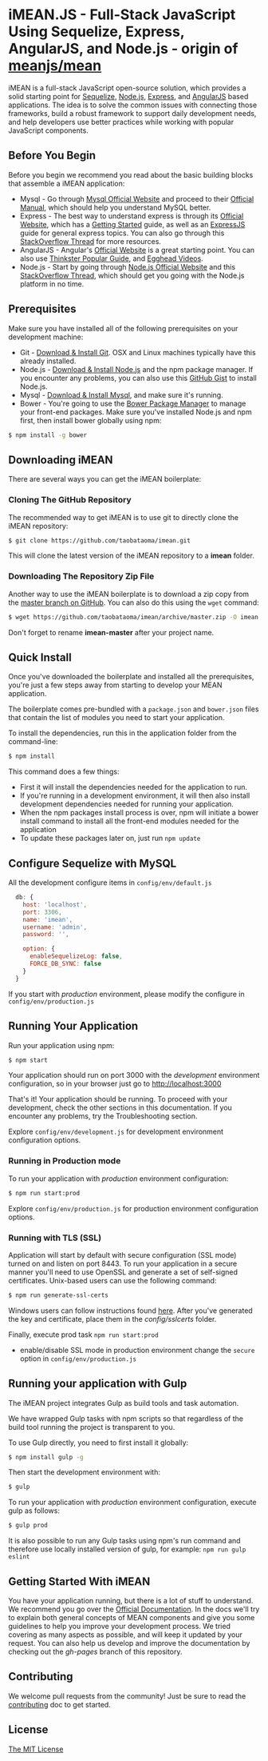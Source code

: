 # iMEAN.JS - Full-Stack JavaScript Using Sequelize, Express, AngularJS, and Node.js - origin of [meanjs/mean](https://github.com/meanjs/mean)

iMEAN is a full-stack JavaScript open-source solution, which provides a solid starting point for [Sequelize](https://github.com/sequelize/sequelize), [Node.js](http://www.nodejs.org/), [Express](http://expressjs.com/), and [AngularJS](http://angularjs.org/) based applications. The idea is to solve the common issues with connecting those frameworks, build a robust framework to support daily development needs, and help developers use better practices while working with popular JavaScript components.

## Before You Begin
Before you begin we recommend you read about the basic building blocks that assemble a iMEAN application:
* Mysql - Go through [Mysql Official Website](http://www.mysql.com/) and proceed to their [Official Manual](http://www.mysql.com/), which should help you understand MySQL better.
* Express - The best way to understand express is through its [Official Website](http://expressjs.com/), which has a [Getting Started](http://expressjs.com/starter/installing.html) guide, as well as an [ExpressJS](http://expressjs.com/en/guide/routing.html) guide for general express topics. You can also go through this [StackOverflow Thread](http://stackoverflow.com/questions/8144214/learning-express-for-node-js) for more resources.
* AngularJS - Angular's [Official Website](http://angularjs.org/) is a great starting point. You can also use [Thinkster Popular Guide](http://www.thinkster.io/), and [Egghead Videos](https://egghead.io/).
* Node.js - Start by going through [Node.js Official Website](http://nodejs.org/) and this [StackOverflow Thread](http://stackoverflow.com/questions/2353818/how-do-i-get-started-with-node-js), which should get you going with the Node.js platform in no time.


## Prerequisites
Make sure you have installed all of the following prerequisites on your development machine:
* Git - [Download & Install Git](https://git-scm.com/downloads). OSX and Linux machines typically have this already installed.
* Node.js - [Download & Install Node.js](https://nodejs.org/en/download/) and the npm package manager. If you encounter any problems, you can also use this [GitHub Gist](https://gist.github.com/isaacs/579814) to install Node.js.
* Mysql - [Download & Install Mysql](http://www.mysql.com), and make sure it's running.
* Bower - You're going to use the [Bower Package Manager](http://bower.io/) to manage your front-end packages. Make sure you've installed Node.js and npm first, then install bower globally using npm:

```bash
$ npm install -g bower
```

## Downloading iMEAN
There are several ways you can get the iMEAN boilerplate:

### Cloning The GitHub Repository
The recommended way to get iMEAN is to use git to directly clone the iMEAN repository:

```bash
$ git clone https://github.com/taobataoma/imean.git
```

This will clone the latest version of the iMEAN repository to a **imean** folder.

### Downloading The Repository Zip File
Another way to use the iMEAN boilerplate is to download a zip copy from the [master branch on GitHub](https://github.com/taobataoma/imean/archive/master.zip). You can also do this using the `wget` command:

```bash
$ wget https://github.com/taobataoma/imean/archive/master.zip -O imean.zip; unzip imean.zip; rm imean.zip
```
Don't forget to rename **imean-master** after your project name.

## Quick Install
Once you've downloaded the boilerplate and installed all the prerequisites, you're just a few steps away from starting to develop your MEAN application.

The boilerplate comes pre-bundled with a `package.json` and `bower.json` files that contain the list of modules you need to start your application.

To install the dependencies, run this in the application folder from the command-line:

```bash
$ npm install
```

This command does a few things:
* First it will install the dependencies needed for the application to run.
* If you're running in a development environment, it will then also install development dependencies needed for running your application.
* When the npm packages install process is over, npm will initiate a bower install command to install all the front-end modules needed for the application
* To update these packages later on, just run `npm update`

## Configure Sequelize with MySQL
All the development configure items in `config/env/default.js`

```javascript
  db: {
    host: 'localhost',
    port: 3306,
    name: 'imean',
    username: 'admin',
    password: '',

    option: {
      enableSequelizeLog: false,
      FORCE_DB_SYNC: false
    }
  }
```

If you start with *production* environment, please modify the configure in `config/env/production.js`

## Running Your Application

Run your application using npm:

```bash
$ npm start
```

Your application should run on port 3000 with the *development* environment configuration, so in your browser just go to [http://localhost:3000](http://localhost:3000)

That's it! Your application should be running. To proceed with your development, check the other sections in this documentation.
If you encounter any problems, try the Troubleshooting section.

Explore `config/env/development.js` for development environment configuration options.

### Running in Production mode
To run your application with *production* environment configuration:

```bash
$ npm run start:prod
```

Explore `config/env/production.js` for production environment configuration options.

### Running with TLS (SSL)
Application will start by default with secure configuration (SSL mode) turned on and listen on port 8443.
To run your application in a secure manner you'll need to use OpenSSL and generate a set of self-signed certificates. Unix-based users can use the following command:

```bash
$ npm run generate-ssl-certs
```

Windows users can follow instructions found [here](http://www.websense.com/support/article/kbarticle/How-to-use-OpenSSL-and-Microsoft-Certification-Authority).
After you've generated the key and certificate, place them in the *config/sslcerts* folder.

Finally, execute prod task `npm run start:prod`
* enable/disable SSL mode in production environment change the `secure` option in `config/env/production.js`


## Running your application with Gulp

The iMEAN project integrates Gulp as build tools and task automation.

We have wrapped Gulp tasks with npm scripts so that regardless of the build tool running the project is transparent to you.

To use Gulp directly, you need to first install it globally:

```bash
$ npm install gulp -g
```

Then start the development environment with:

```bash
$ gulp
```

To run your application with *production* environment configuration, execute gulp as follows:

```bash
$ gulp prod
```

It is also possible to run any Gulp tasks using npm's run command and therefore use locally installed version of gulp, for example: `npm run gulp eslint`

## Getting Started With iMEAN
You have your application running, but there is a lot of stuff to understand. We recommend you go over the [Official Documentation](http://imean.io/docs.html).
In the docs we'll try to explain both general concepts of MEAN components and give you some guidelines to help you improve your development process. We tried covering as many aspects as possible, and will keep it updated by your request. You can also help us develop and improve the documentation by checking out the *gh-pages* branch of this repository.

## Contributing
We welcome pull requests from the community! Just be sure to read the [contributing](https://github.com/taobataoma/imean/blob/master/CONTRIBUTING.md) doc to get started.

## License
[The MIT License](LICENSE.md)
